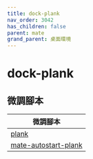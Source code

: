 ```yaml
---
title: dock-plank
nav_order: 3042
has_children: false
parent: mate
grand_parent: 桌面環境
---
```



# dock-plank


## 微調腳本

| 微調腳本 |
| --- |
| [plank](https://github.com/samwhelp/note-about-ubuntu/tree/gh-pages/_demo/adjustment/dock/plank) |
| [mate-autostart-plank](https://github.com/samwhelp/note-about-ubuntu/tree/gh-pages/_demo/adjustment/de/mate/part/mate-autostart-plank) |
